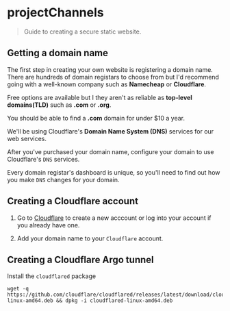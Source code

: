 # projectChannels

> Guide to creating a secure static website.

## Getting a domain name

The first step in creating your own website is registering a domain name. There are hundreds of domain registars to choose from but I'd recommend going with a well-known company such as **Namecheap** or **Cloudflare**.

Free options are available but I they aren't as reliable as **top-level domains(TLD)** such as **.com** or **.org**.

You should be able to find a **.com** domain for under $10 a year.

We'll be using Cloudflare's **Domain Name System (DNS)** services for our web services.

After you've purchased your domain name, configure your domain to use Cloudflare's `DNS` services.

Every domain registar's dashboard is unique, so you'll need to find out how you make `DNS` changes for your domain.

## Creating a **Cloudflare** account

1. Go to [Cloudflare](https://cloudflare.com) to create a new acccount or log into your account if you already have one.

2. Add your domain name to your `Cloudflare` account.

## Creating a **Cloudflare** Argo tunnel

Install the `cloudflared` package

~~~
wget -q https://github.com/cloudflare/cloudflared/releases/latest/download/cloudflared-linux-amd64.deb && dpkg -i cloudflared-linux-amd64.deb
~~~


